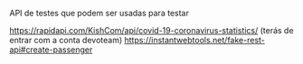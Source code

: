 API de testes que podem ser usadas para testar

https://rapidapi.com/KishCom/api/covid-19-coronavirus-statistics/ (terás de entrar com a conta devoteam)
https://instantwebtools.net/fake-rest-api#create-passenger 



